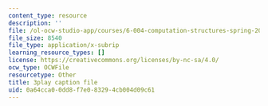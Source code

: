 ```yaml
---
content_type: resource
description: ''
file: /ol-ocw-studio-app/courses/6-004-computation-structures-spring-2017/0a64cca00dd8f7e083294cb004d09c61_aR6X3OUAKkI.srt
file_size: 8540
file_type: application/x-subrip
learning_resource_types: []
license: https://creativecommons.org/licenses/by-nc-sa/4.0/
ocw_type: OCWFile
resourcetype: Other
title: 3play caption file
uid: 0a64cca0-0dd8-f7e0-8329-4cb004d09c61
---
```

